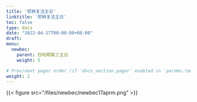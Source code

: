 ```yaml
---
title: '耶稣复活主日'
linktitle: '耶稣复活主日'
toc: false
type: docs
date: "2022-04-17T00:00:00+08:00"
draft:
menu:
  newbec:
    parent: 四旬期第三主日
    weight: 5

# Prev/next pager order (if `docs_section_pager` enabled in `params.toml`)
weight: 2
---
```


{{< figure src="/files/newbec/newbec17aprm.png" >}}

